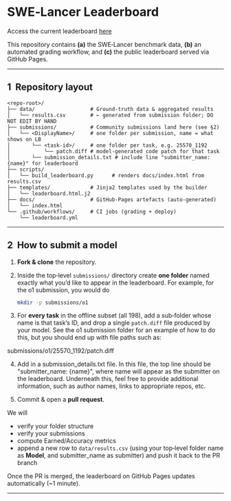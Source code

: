 # SWE‑Lancer Leaderboard

Access the current leaderboard [here](https://swelancer.github.io/leaderboard/)

This repository contains **(a)** the SWE‑Lancer benchmark data, **(b)** an automated grading workflow, and **(c)** the public leaderboard served via GitHub Pages.

---

## 1  Repository layout

```
<repo‑root>/
├── data/                  # Ground‑truth data & aggregated results
│   └── results.csv        # ← generated from submission folder; DO NOT EDIT BY HAND
├── submissions/           # Community submissions land here (see §2)
│   └── <DisplayName>/     # one folder per submission, name = what shows on LB
│       └── <task‑id>/     # one folder per task, e.g. 25570_1192
│           └── patch.diff # model‑generated code patch for that task
│       └── submission_details.txt # include line "submitter_name: {name}" for leaderboard
├── scripts/
│   └── build_leaderboard.py      # renders docs/index.html from results.csv
├── templates/             # Jinja2 templates used by the builder
│   └── leaderboard.html.j2
├── docs/                  # GitHub‑Pages artefacts (auto‑generated)
│   └── index.html
└── .github/workflows/     # CI jobs (grading + deploy)
    └── leaderboard.yml
```

---

## 2  How to submit a model

1. **Fork & clone** the repository.
2. Inside the top‑level `submissions/` directory create **one folder** named exactly what you’d like to appear in the leaderboard.  For example, for the o1 submission, you would do

   ```bash
   mkdir -p submissions/o1
   ```
3. For **every task** in the offline subset (all 198), add a sub‑folder whose name is that task’s ID, and drop a single `patch.diff` file produced by your model.  See the o1 submission folder for an example of how to do this, but you should end up with file paths such as:

submissions/o1/25570_1192/patch.diff

4. Add in a submission_details.txt file.  In this file, the top line should be "submitter_name: {name}", where name will appear as the submitter on the leaderboard. Underneath this, feel free to provide additional information, such as author names, links to appropriate repos, etc.

5. Commit & open a **pull request**.

We will
* verify your folder structure
* verify your submissions
* compute Earned/Accuracy metrics
* append a new row to `data/results.csv` (using your top‑level folder name as **Model**, and submitter_name as submitter) and push it back to the PR branch

Once the PR is merged, the leaderboard on GitHub Pages updates automatically (~1 minute).

---

